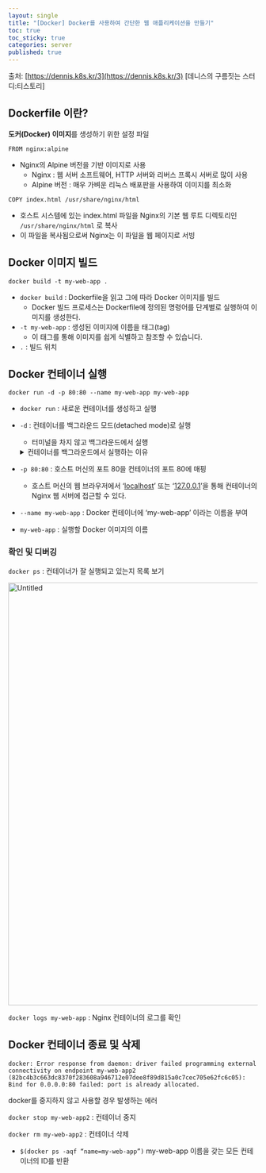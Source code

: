 ```yaml
---
layout: single
title: "[Docker] Docker를 사용하여 간단한 웹 애플리케이션을 만들기"
toc: true
toc_sticky: true
categories: server
published: true
---
```


출처: [https://dennis.k8s.kr/3](https://dennis.k8s.kr/3) [데니스의 구름짓는 스터디:티스토리]

## Dockerfile 이란?

**도커(Docker) 이미지**를 생성하기 위한 설정 파일

`FROM nginx:alpine`

- Nginx의 Alpine 버전을 기반 이미지로 사용
    - Nginx : 웹 서버 소프트웨어, HTTP 서버와 리버스 프록시 서버로 많이 사용
    - Alpine 버전 : 매우 가벼운 리눅스 배포판을 사용하여 이미지를 최소화

`COPY index.html /usr/share/nginx/html`

- 호스트 시스템에 있는 index.html 파일을 Nginx의 기본 웹 루트 디렉토리인 `/usr/share/nginx/html` 로 복사
- 이 파일을 복사됨으로써 Nginx는 이 파일을 웹 페이지로 서빙

## Docker 이미지 빌드

`docker build -t my-web-app .`

- `docker build` : Dockerfile을 읽고 그에 따라 Docker 이미지를 빌드
    - Docker 빌드 프로세스는 Dockerfile에 정의된 명령어를 단계별로 실행하여 이미지를 생성한다.
- `-t my-web-app` : 생성된 이미지에 이름을 태그(tag)
    - 이 태그를 통해 이미지를 쉽게 식별하고 참조할 수 있습니다.
- `.` : 빌드 위치

## Docker 컨테이너 실행

`docker run -d -p 80:80 --name my-web-app my-web-app`

- `docker run` : 새로운 컨테이너를 생성하고 실행
- `-d` : 컨테이너를 백그라운드 모드(detached mode)로 실행
    - 터미널을 차지 않고 백그라운드에서 실행
 
    <details>
    <summary>컨테이너를 백그라운드에서 실행하는 이유</summary>
    <div markdown="1">
    
    ### 1. 터미널 제어권 유지
        
    - **터미널 사용 가능**:
        - 컨테이너가 백그라운드에서 실행되면 터미널이 실행 중인 컨테이너에 묶이지 않으므로 사용자는 터미널에서 다른 작업을 계속할 수 있습니다.
        - 예를 들어, 개발자는 추가적인 명령을 실행하거나 다른 컨테이너를 관리할 수 있습니다.
    
    ### 2. 다중 서비스 실행
    
    - **여러 컨테이너 관리**:
        - 하나 이상의 컨테이너를 동시에 실행해야 하는 경우, 각 컨테이너를 백그라운드에서 실행하면 여러 컨테이너를 쉽게 관리할 수 있습니다.
        - 예를 들어, 웹 서버, 데이터베이스, 캐시 서버 등을 각각 다른 컨테이너에서 실행하고 이들을 동시에 작동시킬 수 있습니다.
    
    ### 3. 안정적인 서비스 운영
    
    - **지속적인 서비스**:
        - 백그라운드 모드에서 실행된 컨테이너는 시스템이 종료되거나 재부팅될 때까지 계속 실행됩니다.
        - 이는 웹 서버나 데이터베이스 서버와 같이 항상 가동되어야 하는 서비스에 적합합니다.
    
    ### 4. 스크립트 및 자동화
    
    - **자동화 스크립트**:
        - 배포 스크립트나 자동화 도구에서 컨테이너를 실행할 때, 백그라운드 모드로 실행하면 스크립트의 다른 부분이 차질 없이 계속 실행될 수 있습니다.
        - CI/CD 파이프라인에서도 컨테이너를 백그라운드에서 실행하여 테스트 및 배포 작업을 진행할 수 있습니다.
    
    ### 5. 로그 및 디버깅
    
    - **로그 수집 및 모니터링**:
        - 컨테이너가 백그라운드에서 실행되는 동안, 로그는 Docker의 로깅 드라이버를 통해 수집되며 필요에 따라 `docker logs` 명령어를 통해 액세스할 수 있습니다.
        - 이는 로그를 실시간으로 모니터링하거나 나중에 분석할 수 있도록 합니다.
    
    ### 6. 시스템 리소스 효율성
    
    - **리소스 활용**:
        - 백그라운드 모드에서 실행된 컨테이너는 시스템 리소스를 효율적으로 사용하며, 필요한 경우 빠르게 접근할 수 있습니다.
        - 이는 시스템의 전체 성능과 효율성을 높이는 데 도움이 됩니다.
    
    </div>
    </details>
        
        
- `-p 80:80` : 호스트 머신의 포트 80을 컨테이너의 포트 80에 매핑
    - 호스트 머신의 웹 브라우저에서 ‘[localhost](http://localhost)’ 또는 ‘[127.0.0.1](http://127.0.0.1)’을 통해 컨테이너의 Nginx 웹 서버에 접근할 수 있다.
- `--name my-web-app` : Docker 컨테이너에 ‘my-web-app’ 이라는 이름을 부여
- `my-web-app` : 실행할 Docker 이미지의 이름

### 확인 및 디버깅

`docker ps` : 컨테이너가 잘 실행되고 있는지 목록 보기

<img width="852" alt="Untitled" src="https://github.com/user-attachments/assets/43d4dae9-b687-4351-bc54-e294eef4633d">

`docker logs my-web-app` : Nginx 컨테이너의 로그를 확인

## Docker 컨테이너 종료 및 삭제

```
docker: Error response from daemon: driver failed programming external 
connectivity on endpoint my-web-app2 
(82bc4b3c663dc8370f283608a946712e07dee8f89d815a0c7cec705e62fc6c05): 
Bind for 0.0.0.0:80 failed: port is already allocated.
```

docker를 중지하지 않고 사용할 경우 발생하는 에러

`docker stop my-web-app2` : 컨테이너 중지

`docker rm my-web-app2` : 컨테이너 삭제

- `$(docker ps -aqf “name=my-web-app”)` my-web-app 이름을 갖는 모든 컨테이너의 ID를 반환
